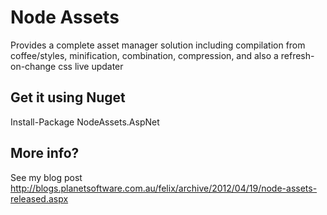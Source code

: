 # Node Assets

Provides a complete asset manager solution including compilation from coffee/styles, minification, combination, compression, and also a refresh-on-change css live updater

## Get it using Nuget

Install-Package NodeAssets.AspNet

## More info?

See my blog post http://blogs.planetsoftware.com.au/felix/archive/2012/04/19/node-assets-released.aspx